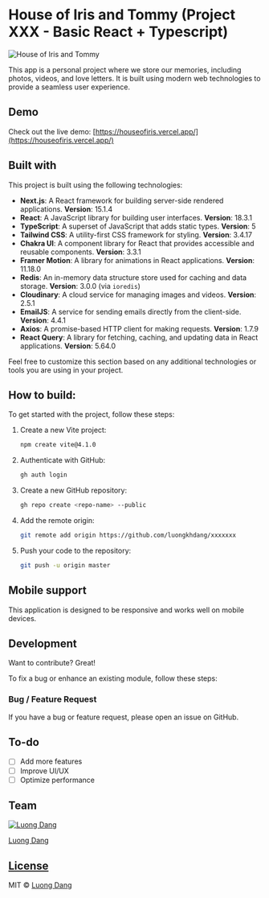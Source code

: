 # House of Iris and Tommy (Project XXX - Basic React + Typescript)

![House of Iris and Tommy](demo.JPG)

This app is a personal project where we store our memories, including photos, videos, and love letters. It is built using modern web technologies to provide a seamless user experience.

## Demo
Check out the live demo: [https://houseofiris.vercel.app/](https://houseofiris.vercel.app/)

## Built with
This project is built using the following technologies:

- **Next.js**: A React framework for building server-side rendered applications. **Version**: 15.1.4
- **React**: A JavaScript library for building user interfaces. **Version**: 18.3.1
- **TypeScript**: A superset of JavaScript that adds static types. **Version**: 5
- **Tailwind CSS**: A utility-first CSS framework for styling. **Version**: 3.4.17
- **Chakra UI**: A component library for React that provides accessible and reusable components. **Version**: 3.3.1
- **Framer Motion**: A library for animations in React applications. **Version**: 11.18.0
- **Redis**: An in-memory data structure store used for caching and data storage. **Version**: 3.0.0 (via `ioredis`)
- **Cloudinary**: A cloud service for managing images and videos. **Version**: 2.5.1
- **EmailJS**: A service for sending emails directly from the client-side. **Version**: 4.4.1
- **Axios**: A promise-based HTTP client for making requests. **Version**: 1.7.9
- **React Query**: A library for fetching, caching, and updating data in React applications. **Version**: 5.64.0

Feel free to customize this section based on any additional technologies or tools you are using in your project.

## How to build:

To get started with the project, follow these steps:

1. Create a new Vite project:
   ```bash
   npm create vite@4.1.0
   ```

2. Authenticate with GitHub:
   ```bash
   gh auth login
   ```

3. Create a new GitHub repository:
   ```bash
   gh repo create <repo-name> --public
   ```

4. Add the remote origin:
   ```bash
   git remote add origin https://github.com/luongkhdang/xxxxxxx
   ```

5. Push your code to the repository:
   ```bash
   git push -u origin master
   ```

## Mobile support

This application is designed to be responsive and works well on mobile devices.

## Development

Want to contribute? Great!

To fix a bug or enhance an existing module, follow these steps:

### Bug / Feature Request

If you have a bug or feature request, please open an issue on GitHub.

## To-do

- [ ] Add more features
- [ ] Improve UI/UX
- [ ] Optimize performance

## Team

[![Luong Dang](https://avatars.githubusercontent.com/luongkhdang?v=2&s=100)](https://github.com/luongkhdang)

[Luong Dang](https://github.com/luongkhdang)

## [License](https://github.com/luongkhdang/xxxxx/LICENSE.md)

MIT © [Luong Dang](https://github.com/luongkhdang)
